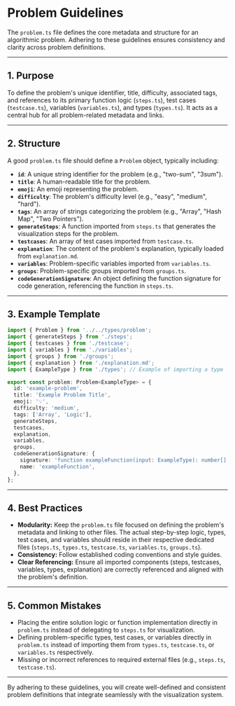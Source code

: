 # Problem Guidelines

The `problem.ts` file defines the core metadata and structure for an algorithmic problem. Adhering to these guidelines ensures consistency and clarity across problem definitions.

---

## 1. Purpose

To define the problem's unique identifier, title, difficulty, associated tags, and references to its primary function logic (`steps.ts`), test cases (`testcase.ts`), variables (`variables.ts`), and types (`types.ts`). It acts as a central hub for all problem-related metadata and links.

---

## 2. Structure

A good `problem.ts` file should define a `Problem` object, typically including:

-   **`id`**: A unique string identifier for the problem (e.g., "two-sum", "3sum").
-   **`title`**: A human-readable title for the problem.
-   **`emoji`**: An emoji representing the problem.
-   **`difficulty`**: The problem's difficulty level (e.g., "easy", "medium", "hard").
-   **`tags`**: An array of strings categorizing the problem (e.g., "Array", "Hash Map", "Two Pointers").
-   **`generateSteps`**: A function imported from `steps.ts` that generates the visualization steps for the problem.
-   **`testcases`**: An array of test cases imported from `testcase.ts`.
-   **`explanation`**: The content of the problem's explanation, typically loaded from `explanation.md`.
-   **`variables`**: Problem-specific variables imported from `variables.ts`.
-   **`groups`**: Problem-specific groups imported from `groups.ts`.
-   **`codeGenerationSignature`**: An object defining the function signature for code generation, referencing the function in `steps.ts`.

---

## 3. Example Template

```ts
import { Problem } from '../../types/problem';
import { generateSteps } from './steps';
import { testcases } from './testcase';
import { variables } from './variables';
import { groups } from './groups';
import { explanation } from './explanation.md';
import { ExampleType } from './types'; // Example of importing a type

export const problem: Problem<ExampleType> = {
  id: 'example-problem',
  title: 'Example Problem Title',
  emoji: '💡',
  difficulty: 'medium',
  tags: ['Array', 'Logic'],
  generateSteps,
  testcases,
  explanation,
  variables,
  groups,
  codeGenerationSignature: {
    signature: 'function exampleFunction(input: ExampleType): number[]',
    name: 'exampleFunction',
  },
};
```

---

## 4. Best Practices

-   **Modularity:** Keep the `problem.ts` file focused on defining the problem's metadata and linking to other files. The actual step-by-step logic, types, test cases, and variables should reside in their respective dedicated files (`steps.ts`, `types.ts`, `testcase.ts`, `variables.ts`, `groups.ts`).
-   **Consistency:** Follow established coding conventions and style guides.
-   **Clear Referencing:** Ensure all imported components (steps, testcases, variables, types, explanation) are correctly referenced and aligned with the problem's definition.

---

## 5. Common Mistakes

-   Placing the entire solution logic or function implementation directly in `problem.ts` instead of delegating to `steps.ts` for visualization.
-   Defining problem-specific types, test cases, or variables directly in `problem.ts` instead of importing them from `types.ts`, `testcase.ts`, or `variables.ts` respectively.
-   Missing or incorrect references to required external files (e.g., `steps.ts`, `testcase.ts`).

---

By adhering to these guidelines, you will create well-defined and consistent problem definitions that integrate seamlessly with the visualization system.